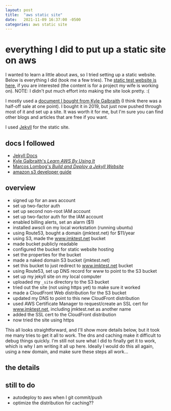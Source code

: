 ```yaml
---
layout: post
title:  "aws static site"
date:   2021-11-09 16:37:00 -0500
categories: aws static site
---
```


# everything I did to put up a static site on aws

I wanted to learn a little about aws, so I tried setting
up a static website. Below is everything I did (took me a few tries).
The [static test website is here][jmktest], if you are interested
(the content is for a project my wife is working on).
NOTE: I didn't put much effort into making the site look pretty. :(

I mostly used a [document I bought from Kyle Galbraith][kg] (I think
there was a half-off sale at one point). I bought it in 2019, but just
now pushed through most of it and set up a site. It was worth it for 
me, but I'm sure you can find other blogs and articles that are free
if you want.

I used [Jekyll][jekyll] for the static site.

## docs I followed

- [Jekyll Docs][jekyll]
- [Kyle Galbraith's *Learn AWS By Using It*][kg]
- [Marcos Lombog's *Build and Deploy a Jekyll Website*](https://betterprogramming.pub/build-a-static-website-with-jekyll-and-automatically-deploy-it-to-aws-s3-using-circle-ci-26c1b266e91f)
- [amazon s3 developer guide](https://github.com/awsdocs/amazon-s3-developer-guide/blob/master/doc_source/website-hosting-custom-domain-walkthrough.md)

## overview

* signed up for an aws account
* set up two-factor auth 
* set up second non-root IAM account
* set up two-factor auth for the IAM account
* enabled billing alerts, set an alarm ($1)
* installed awscli on my local workstation (running ubuntu)
* using Route53, bought a domain (jmktest.net) for $11/year
* using S3, made the www.jmktest.net bucket
* made bucket publicly readable
* configured the bucket for static website hosting
* set the properties for the bucket
* made a naked domain S3 bucket (jmktest.net)
* set this bucket to just redirect to www.jmktest.net bucket
* using Route53, set up DNS record for www to point to the S3 bucket
* set up my jekyll site on my local computer
* uploaded my `_site` directory to the S3 bucket
* tried out the site (not using https yet) to make sure it worked
* made a CloudFront Web distribution for the S3 bucket
* updated my DNS to point to this new CloudFront distribution
* used AWS Certificate Manager to request/create an SSL cert for www.jmktest.net,
including jmktest.net as another name
* added the SSL cert to the CloudFront distribution
* now tried the site using https

This all looks straightforward, and I'll show more details below, but
it took me many tries to get it all to work. The dns and caching make
it difficult to debug things quickly. I'm still not sure what I did 
to finally get it to work, which is why I am writing it all up here.
Ideally I would do this all again, using a new domain, and make sure
these steps all work...

## the details


## still to do

- autodeploy to aws when I git commit/push
- optimize the distribution for caching??


[jmktest]: https://www.jmktest.net
[kg]: https://www.kylegalbraith.com/learn-aws/
[jekyll]: https://jekyllrb.com/docs/
